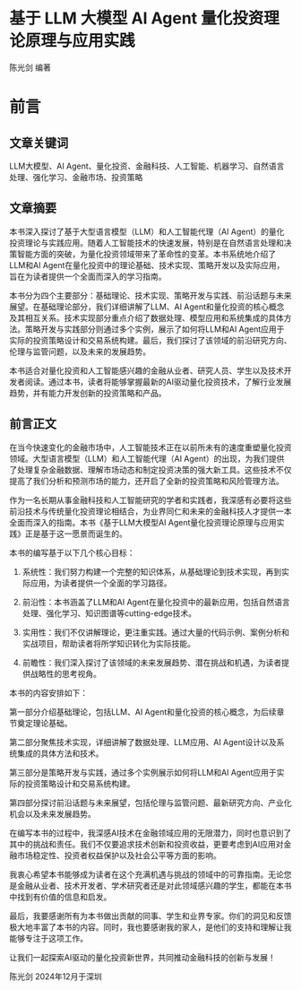 # 基于 LLM 大模型 AI Agent 量化投资理论原理与应用实践

陈光剑 编著

# 前言

## 文章关键词
LLM大模型、AI Agent、量化投资、金融科技、人工智能、机器学习、自然语言处理、强化学习、金融市场、投资策略

## 文章摘要
本书深入探讨了基于大型语言模型（LLM）和人工智能代理（AI Agent）的量化投资理论与实践应用。随着人工智能技术的快速发展，特别是在自然语言处理和决策智能方面的突破，为量化投资领域带来了革命性的变革。本书系统地介绍了LLM和AI Agent在量化投资中的理论基础、技术实现、策略开发以及实际应用，旨在为读者提供一个全面而深入的学习指南。

本书分为四个主要部分：基础理论、技术实现、策略开发与实践、前沿话题与未来展望。在基础理论部分，我们详细讲解了LLM、AI Agent和量化投资的核心概念及其相互关系。技术实现部分重点介绍了数据处理、模型应用和系统集成的具体方法。策略开发与实践部分则通过多个实例，展示了如何将LLM和AI Agent应用于实际的投资策略设计和交易系统构建。最后，我们探讨了该领域的前沿研究方向、伦理与监管问题，以及未来的发展趋势。

本书适合对量化投资和人工智能感兴趣的金融从业者、研究人员、学生以及技术开发者阅读。通过本书，读者将能够掌握最新的AI驱动量化投资技术，了解行业发展趋势，并有能力开发创新的投资策略和产品。

## 前言正文

在当今快速变化的金融市场中，人工智能技术正在以前所未有的速度重塑量化投资领域。大型语言模型（LLM）和人工智能代理（AI Agent）的出现，为我们提供了处理复杂金融数据、理解市场动态和制定投资决策的强大新工具。这些技术不仅提高了我们分析和预测市场的能力，还开启了全新的投资策略和风险管理方法。

作为一名长期从事金融科技和人工智能研究的学者和实践者，我深感有必要将这些前沿技术与传统量化投资理论相结合，为业界同仁和未来的金融科技人才提供一本全面而深入的指南。本书《基于LLM大模型AI Agent量化投资理论原理与应用实践》正是基于这一愿景而诞生的。

本书的编写基于以下几个核心目标：

1. 系统性：我们努力构建一个完整的知识体系，从基础理论到技术实现，再到实际应用，为读者提供一个全面的学习路径。

2. 前沿性：本书涵盖了LLM和AI Agent在量化投资中的最新应用，包括自然语言处理、强化学习、知识图谱等cutting-edge技术。

3. 实用性：我们不仅讲解理论，更注重实践。通过大量的代码示例、案例分析和实战项目，帮助读者将所学知识转化为实际技能。

4. 前瞻性：我们深入探讨了该领域的未来发展趋势、潜在挑战和机遇，为读者提供战略性的思考视角。

本书的内容安排如下：

第一部分介绍基础理论，包括LLM、AI Agent和量化投资的核心概念，为后续章节奠定理论基础。

第二部分聚焦技术实现，详细讲解了数据处理、LLM应用、AI Agent设计以及系统集成的具体方法和技术。

第三部分是策略开发与实践，通过多个实例展示如何将LLM和AI Agent应用于实际的投资策略设计和交易系统构建。

第四部分探讨前沿话题与未来展望，包括伦理与监管问题、最新研究方向、产业化机会以及未来发展趋势。

在编写本书的过程中，我深感AI技术在金融领域应用的无限潜力，同时也意识到了其中的挑战和责任。我们不仅要追求技术创新和投资收益，更要考虑到AI应用对金融市场稳定性、投资者权益保护以及社会公平等方面的影响。

我衷心希望本书能够成为读者在这个充满机遇与挑战的领域中的可靠指南。无论您是金融从业者、技术开发者、学术研究者还是对此领域感兴趣的学生，都能在本书中找到有价值的信息和启发。

最后，我要感谢所有为本书做出贡献的同事、学生和业界专家。你们的洞见和反馈极大地丰富了本书的内容。同时，我也要感谢我的家人，是他们的支持和理解让我能够专注于这项工作。

让我们一起探索AI驱动的量化投资新世界，共同推动金融科技的创新与发展！

陈光剑
2024年12月于深圳